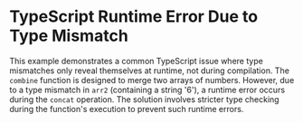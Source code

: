# TypeScript Runtime Error Due to Type Mismatch

This example demonstrates a common TypeScript issue where type mismatches only reveal themselves at runtime, not during compilation.  The `combine` function is designed to merge two arrays of numbers. However, due to a type mismatch in `arr2` (containing a string '6'), a runtime error occurs during the `concat` operation.  The solution involves stricter type checking during the function's execution to prevent such runtime errors.
